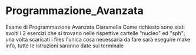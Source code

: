 # Programmazione_Avanzata
Esame di Programmazione Avanzata Ciaramella
Come richiesto sono stati svolti i 2 esercizi che si trovano nelle rispettive cartelle "nucleo" ed "sph"; una volta scaricati i files l'unica cosa necessaria da fare sarà eseguire make info, tutte le istruzioni saranno date sul terminale
